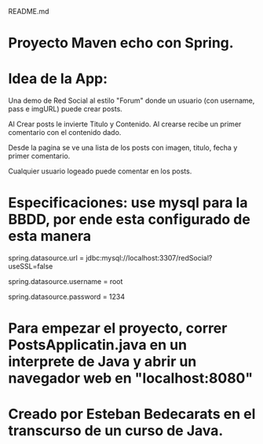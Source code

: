 README.md

# Proyecto Maven echo con Spring.

# Idea de la App: 

Una demo de Red Social al estilo "Forum" donde un usuario (con username, pass e imgURL) puede crear posts.

Al Crear posts le invierte Titulo y Contenido. Al crearse recibe un primer comentario con el contenido dado.

Desde la pagina se ve una lista de los posts con imagen, titulo, fecha y primer comentario. 

Cualquier usuario logeado puede comentar en los posts.


# Especificaciones: use mysql para la BBDD, por ende esta configurado de esta manera

spring.datasource.url = jdbc:mysql://localhost:3307/redSocial?useSSL=false

spring.datasource.username = root

spring.datasource.password = 1234

# Para empezar el proyecto, correr PostsApplicatin.java en un interprete de Java y abrir un navegador web en "localhost:8080"

# Creado por Esteban Bedecarats en el transcurso de un curso de Java.